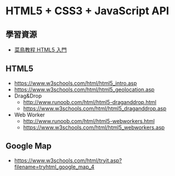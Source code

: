 # HTML5 + CSS3 + JavaScript API

## 學習資源

* [菜鳥教程 HTML5 入門](http://www.runoob.com/html/html5-intro.html)

## HTML5

* https://www.w3schools.com/html/html5_intro.asp
* https://www.w3schools.com/html/html5_geolocation.asp
* Drag&Drop
  * http://www.runoob.com/html/html5-draganddrop.html
  * https://www.w3schools.com/html/html5_draganddrop.asp
* Web Worker
  * http://www.runoob.com/html/html5-webworkers.html
  * https://www.w3schools.com/html/html5_webworkers.asp

## Google Map

* https://www.w3schools.com/html/tryit.asp?filename=tryhtml_google_map_4

